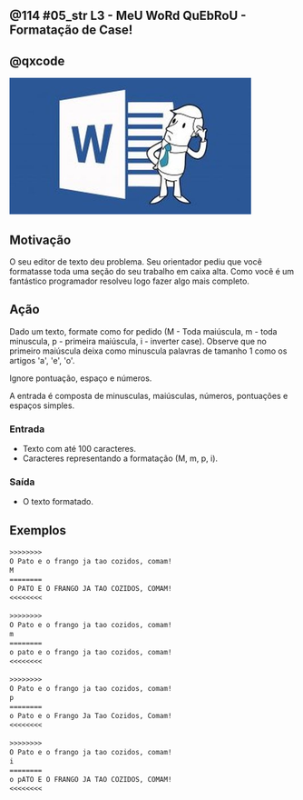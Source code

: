 ## @114 #05_str L3 - MeU WoRd QuEbRoU - Formatação de Case!
## @qxcode

![](capa.jpg)

## Motivação

O seu editor de texto deu problema. Seu orientador pediu que você formatasse toda uma seção do seu trabalho em caixa alta. Como você é um fantástico programador resolveu logo fazer algo mais completo.

## Ação

Dado um texto, formate como for pedido (M - Toda maiúscula, m - toda minuscula, p - primeira maiúscula, i - inverter case). Observe que no primeiro maiúscula deixa como minuscula palavras de tamanho 1 como os artigos 'a', 'e', 'o'.

Ignore pontuação, espaço e números.

A entrada é composta de minusculas, maiúsculas, números, pontuações e espaços simples.

### Entrada

*   Texto com até 100 caracteres.
*   Caracteres representando a formatação (M, m, p, i).

### Saída

*   O texto formatado.

## Exemplos

```
>>>>>>>>
O Pato e o frango ja tao cozidos, comam!
M
========
O PATO E O FRANGO JA TAO COZIDOS, COMAM!
<<<<<<<<

>>>>>>>>
O Pato e o frango ja tao cozidos, comam!
m
========
o pato e o frango ja tao cozidos, comam!
<<<<<<<<

>>>>>>>>
O Pato e o frango ja tao cozidos, comam!
p
========
o Pato e o Frango Ja Tao Cozidos, Comam!
<<<<<<<<

>>>>>>>>
O Pato e o frango ja tao cozidos, comam!
i
========
o pATO E O FRANGO JA TAO COZIDOS, COMAM!
<<<<<<<<
```

#